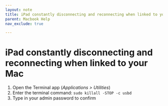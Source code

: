 ```yaml
---
layout: note
title: iPad constantly disconnecting and reconnecting when linked to your Mac
parent: Macbook Help
nav_exclude: true

---
```

# iPad constantly disconnecting and reconnecting when linked to your Mac

1. Open the Terminal app (*Applications > Utilities*)
2. Enter the terminal command: `sudo killall -STOP -c usbd`
3. Type in your admin password to confirm
